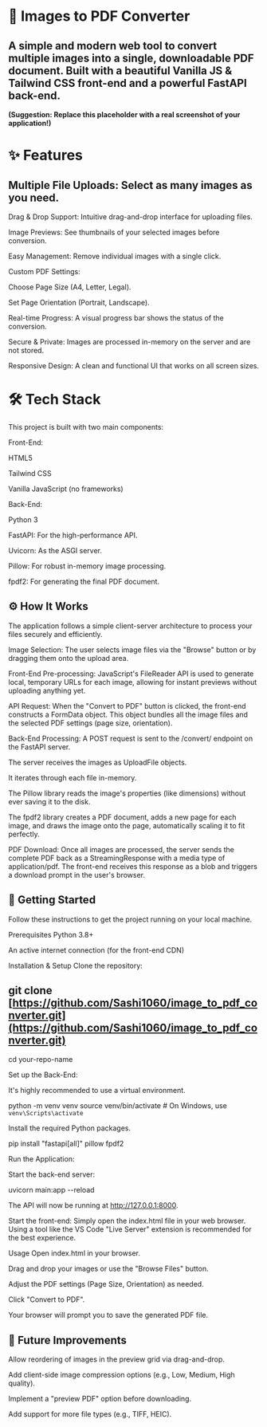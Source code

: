 # 📄 Images to PDF Converter

## A simple and modern web tool to convert multiple images into a single, downloadable PDF document. Built with a beautiful Vanilla JS & Tailwind CSS front-end and a powerful FastAPI back-end.

**(Suggestion: Replace this placeholder with a real screenshot of your application!)**

##

# ✨ Features

## Multiple File Uploads: Select as many images as you need.

Drag & Drop Support: Intuitive drag-and-drop interface for uploading files.

Image Previews: See thumbnails of your selected images before conversion.

Easy Management: Remove individual images with a single click.

Custom PDF Settings:

Choose Page Size (A4, Letter, Legal).

Set Page Orientation (Portrait, Landscape).

Real-time Progress: A visual progress bar shows the status of the conversion.

Secure & Private: Images are processed in-memory on the server and are not stored.

Responsive Design: A clean and functional UI that works on all screen sizes.

##

# 🛠️ Tech Stack

This project is built with two main components:

Front-End:

HTML5

Tailwind CSS

Vanilla JavaScript (no frameworks)

Back-End:

Python 3

FastAPI: For the high-performance API.

Uvicorn: As the ASGI server.

Pillow: For robust in-memory image processing.

fpdf2: For generating the final PDF document.

## ⚙️ How It Works

The application follows a simple client-server architecture to process your files securely and efficiently.

Image Selection: The user selects image files via the "Browse" button or by dragging them onto the upload area.

Front-End Pre-processing: JavaScript's FileReader API is used to generate local, temporary URLs for each image, allowing for instant previews without uploading anything yet.

API Request: When the "Convert to PDF" button is clicked, the front-end constructs a FormData object. This object bundles all the image files and the selected PDF settings (page size, orientation).

Back-End Processing: A POST request is sent to the /convert/ endpoint on the FastAPI server.

The server receives the images as UploadFile objects.

It iterates through each file in-memory.

The Pillow library reads the image's properties (like dimensions) without ever saving it to the disk.

The fpdf2 library creates a PDF document, adds a new page for each image, and draws the image onto the page, automatically scaling it to fit perfectly.

PDF Download: Once all images are processed, the server sends the complete PDF back as a StreamingResponse with a media type of application/pdf. The front-end receives this response as a blob and triggers a download prompt in the user's browser.

## 🚀 Getting Started

Follow these instructions to get the project running on your local machine.

Prerequisites
Python 3.8+

An active internet connection (for the front-end CDN)

Installation & Setup
Clone the repository:

## git clone [https://github.com/Sashi1060/image_to_pdf_converter.git](https://github.com/Sashi1060/image_to_pdf_converter.git)

cd your-repo-name

Set up the Back-End:

It's highly recommended to use a virtual environment.

python -m venv venv
source venv/bin/activate # On Windows, use `venv\Scripts\activate`

Install the required Python packages.

pip install "fastapi[all]" pillow fpdf2

Run the Application:

Start the back-end server:

uvicorn main:app --reload

The API will now be running at http://127.0.0.1:8000.

Start the front-end:
Simply open the index.html file in your web browser. Using a tool like the VS Code "Live Server" extension is recommended for the best experience.

Usage
Open index.html in your browser.

Drag and drop your images or use the "Browse Files" button.

Adjust the PDF settings (Page Size, Orientation) as needed.

Click "Convert to PDF".

Your browser will prompt you to save the generated PDF file.

## 🔮 Future Improvements

Allow reordering of images in the preview grid via drag-and-drop.

Add client-side image compression options (e.g., Low, Medium, High quality).

Implement a "preview PDF" option before downloading.

Add support for more file types (e.g., TIFF, HEIC).
